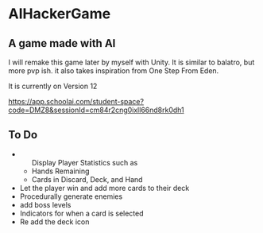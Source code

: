 # AIHackerGame
## A game made with AI
I will remake this game later by myself with Unity.
It is similar to balatro, but more pvp ish. 
it also takes inspiration from One Step From Eden.

It is currently on Version 12

https://app.schoolai.com/student-space?code=DMZ8&sessionId=cm84r2cng0ixll66nd8rk0dh1

## To Do
<ul>
  <li>
    <ul>Display Player Statistics such as
      <li>Hands Remaining</li>
      <li>Cards in Discard, Deck, and Hand</li>
    </ul>
  </li>
  <li>Let the player win and add more cards to their deck</li>
  <li>Procedurally generate enemies</li>
  <li>add boss levels</li>
  <li>Indicators for when a card is selected</li>
  <li>Re add the deck icon</li>
</ul>
